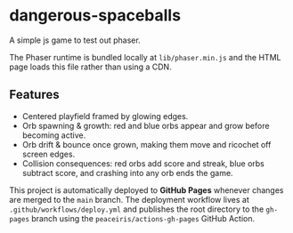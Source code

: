 # dangerous-spaceballs
A simple js game to test out phaser.

The Phaser runtime is bundled locally at `lib/phaser.min.js` and the HTML page
loads this file rather than using a CDN.

## Features

- Centered playfield framed by glowing edges.
- Orb spawning & growth: red and blue orbs appear and grow before becoming active.
- Orb drift & bounce once grown, making them move and ricochet off screen edges.
- Collision consequences: red orbs add score and streak, blue orbs subtract score, and crashing into any orb ends the game.

This project is automatically deployed to **GitHub Pages** whenever changes are merged to the `main` branch. The deployment workflow lives at `.github/workflows/deploy.yml` and publishes the root directory to the `gh-pages` branch using the `peaceiris/actions-gh-pages` GitHub Action.

